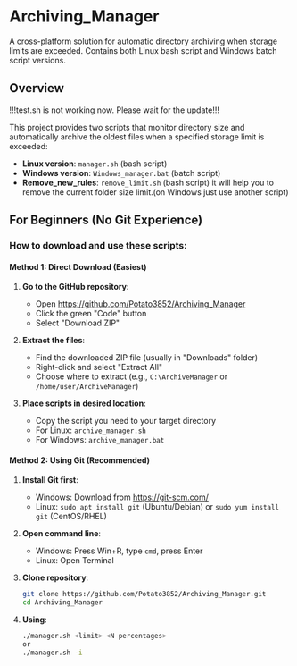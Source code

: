 # Archiving_Manager
A cross-platform solution for automatic directory archiving when storage limits are exceeded.
Contains both Linux bash script and Windows batch script versions.
## Overview

!!!test.sh is not working now. Please wait for the update!!!

This project provides two scripts that monitor directory size and automatically archive the oldest files when a specified storage limit is exceeded:

- **Linux version**: `manager.sh` (bash script)
- **Windows version**: `Windows_manager.bat` (batch script)
- **Remove_new_rules**: `remove_limit.sh` (bash script) it will help you to remove the current folder size limit.(on Windows just use another script)

## For Beginners (No Git Experience)

### How to download and use these scripts:

#### Method 1: Direct Download (Easiest)
1. **Go to the GitHub repository**: 
   - Open https://github.com/Potato3852/Archiving_Manager
   - Click the green "Code" button
   - Select "Download ZIP"

2. **Extract the files**:
   - Find the downloaded ZIP file (usually in "Downloads" folder)
   - Right-click and select "Extract All"
   - Choose where to extract (e.g., `C:\ArchiveManager` or `/home/user/ArchiveManager`)

3. **Place scripts in desired location**:
   - Copy the script you need to your target directory
   - For Linux: `archive_manager.sh`
   - For Windows: `archive_manager.bat`

#### Method 2: Using Git (Recommended)
1. **Install Git first**:
   - Windows: Download from https://git-scm.com/
   - Linux: `sudo apt install git` (Ubuntu/Debian) or `sudo yum install git` (CentOS/RHEL)

2. **Open command line**:
   - Windows: Press Win+R, type `cmd`, press Enter
   - Linux: Open Terminal

3. **Clone repository**:
   ```bash
   git clone https://github.com/Potato3852/Archiving_Manager.git
   cd Archiving_Manager

4. **Using**:
   ```bash
   ./manager.sh <limit> <N percentages>
   or
   ./manager.sh -i
